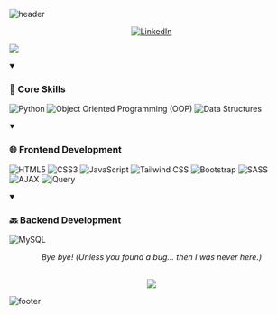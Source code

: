 ![header](https://capsule-render.vercel.app/api?type=waving&color=timeGradient&height=200&section=header&text=Hi%2C%20I%27m%20Amir%20Javarsineh%20👋&fontSize=50&animation=scaleIn&fontAlignY=35&desc=A%20passionate%20developer%20exploring%20the%20digital%20frontier&descSize=20&descAlignY=55&descAlign=50)

<div align="center">

  [![LinkedIn](https://img.shields.io/badge/LinkedIn-0A66C2?style=for-the-badge&logo=linkedin&logoColor=white)](https://www.linkedin.com/in/amir-javarsineh-5352aa1b6/)
  

</div>






![](https://capsule-render.vercel.app/api?type=venom&height=150&text=💻%20Tech%20Stack&fontSize=40&color=0:00FFFF,100:1E90FF&stroke=1E90FF)

<details open>
  <summary><h3>🎯 Core Skills</h3></summary>

  ![Python](https://img.shields.io/badge/-Python-blue?style=for-the-badge&logo=python&logoColor=white) ![Object Oriented Programming (OOP)](https://img.shields.io/badge/-Object_Oriented_Programming_(OOP)-blue?style=for-the-badge&logo=object-oriented-programming-(oop)&logoColor=white)  ![Data Structures](https://img.shields.io/badge/-Data_Structures-blue?style=for-the-badge&logo=data-structures&logoColor=white)

</details>

<details open>
  <summary><h3>🌐 Frontend Development</h3></summary>

  ![HTML5](https://img.shields.io/badge/-HTML5-blue?style=for-the-badge&logo=html5&logoColor=white) ![CSS3](https://img.shields.io/badge/-CSS3-blue?style=for-the-badge&logo=css3&logoColor=white) ![JavaScript](https://img.shields.io/badge/-JavaScript-blue?style=for-the-badge&logo=javascript&logoColor=white) ![Tailwind CSS](https://img.shields.io/badge/-Tailwind_CSS-blue?style=for-the-badge&logo=tailwind-css&logoColor=white) ![Bootstrap](https://img.shields.io/badge/-Bootstrap-blue?style=for-the-badge&logo=bootstrap&logoColor=white) ![SASS](https://img.shields.io/badge/-SASS-blue?style=for-the-badge&logo=sass&logoColor=white) ![AJAX](https://img.shields.io/badge/-AJAX-blue?style=for-the-badge&logo=ajax&logoColor=white) ![jQuery](https://img.shields.io/badge/-jQuery-blue?style=for-the-badge&logo=jquery&logoColor=white)

</details>

<details open>
  <summary><h3>🔙 Backend Development</h3></summary>

  ![MySQL](https://img.shields.io/badge/-MySQL-blue?style=for-the-badge&logo=mysql&logoColor=white)

</details>





<div align="center">
  <p><i>Bye bye! (Unless you found a bug… then I was never here.)</i></p>
  <br>
</div>



<div align="center">
  <img src="https://visitor-badge.laobi.icu/badge?page_id=maurodesouzad.maurodesouzad&"  />
</div>



</div>

![footer](https://capsule-render.vercel.app/api?type=waving&color=timeGradient&height=100&section=footer)




